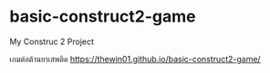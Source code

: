 # basic-construct2-game
 My Construc 2 Project

เกมต่อต้านยาเสพติด
https://thewin01.github.io/basic-construct2-game/
